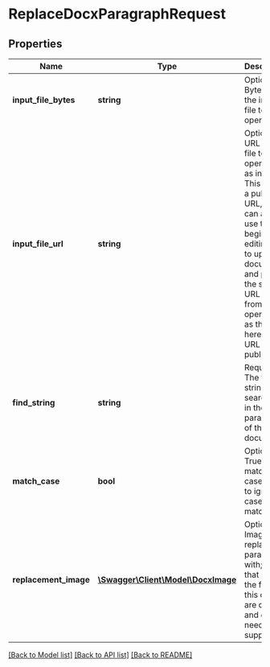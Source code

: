 # ReplaceDocxParagraphRequest

## Properties
Name | Type | Description | Notes
------------ | ------------- | ------------- | -------------
**input_file_bytes** | **string** | Optional: Bytes of the input file to operate on | [optional] 
**input_file_url** | **string** | Optional: URL of a file to operate on as input.  This can be a public URL, or you can also use the begin-editing API to upload a document and pass in the secure URL result from that operation as the URL here (this URL is not public). | [optional] 
**find_string** | **string** | Required: The target string to search for in the paragraphs of the document | [optional] 
**match_case** | **bool** | Optional: True to match case, false to ignore case when matching | [optional] 
**replacement_image** | [**\Swagger\Client\Model\DocxImage**](DocxImage.md) | Optional: Image to replace the paragraph with; note that most of the fields in this object are optional and do not need to be supplied | [optional] 

[[Back to Model list]](../README.md#documentation-for-models) [[Back to API list]](../README.md#documentation-for-api-endpoints) [[Back to README]](../README.md)


